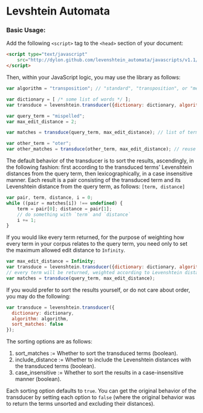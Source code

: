 # Levshtein Automata

### Basic Usage:

Add the following `<script>` tag to the `<head>` section of your document:

```html
<script type="text/javascript"
	src="http://dylon.github.com/levenshtein_automata/javascripts/v1.1/liblevenshtein.min.js">
</script>
```

Then, within your JavaScript logic, you may use the library as follows:

```javascript
var algorithm = "transposition"; // "standard", "transposition", or "merge_and_split"

var dictionary = [ /* some list of words */ ];
var transduce = levenshtein.transducer({dictionary: dictionary, algorithm: algorithm});

var query_term = "mispelled";
var max_edit_distance = 2;

var matches = transduce(query_term, max_edit_distance); // list of terms matching your query

var other_term = "oter";
var other_matches = transduce(other_term, max_edit_distance); // reuse the transducer
```

The default behavior of the transducer is to sort the results, ascendingly, in
the following fashion: first according to the transduced terms' Levenshtein
distances from the query term, then lexicographically, in a case insensitive
manner.  Each result is a pair consisting of the transduced term and its
Levenshtein distance from the query term, as follows: `[term, distance]`

```javascript
var pair, term, distance, i = 0;
while ((pair = matches[i]) !== undefined) {
	term = pair[0]; distance = pair[1];
	// do something with `term` and `distance`
	i += 1;
}
```

If you would like every term returned, for the purpose of weighting how every
term in your corpus relates to the query term, you need only to set the maximum
allowed edit distance to `Infinity`.

```javascript
var max_edit_distance = Infinity;
var transduce = levenshtein.transducer({dictionary: dictionary, algorithm: algorithm});
// every term will be returned, weighted according to Levenshtein distance
var matches = transduce(query_term, max_edit_distance);
```

If you would prefer to sort the results yourself, or do not care about order,
you may do the following:

```javascript
var transduce = levenshtein.transducer({
  dictionary: dictionary,
  algorithm: algorithm,
  sort_matches: false
});
```

The sorting options are as follows:

1. sort_matches := Whether to sort the transduced terms (boolean).
2. include_distance := Whether to include the Levenshtein distances with the
	 transduced terms (boolean).
3. case_insensitive := Whether to sort the results in a case-insensitive manner
	 (boolean).

Each sorting option defaults to `true`.  You can get the original behavior of
the transducer by setting each option to `false` (where the original behavior
was to return the terms unsorted and excluding their distances).
